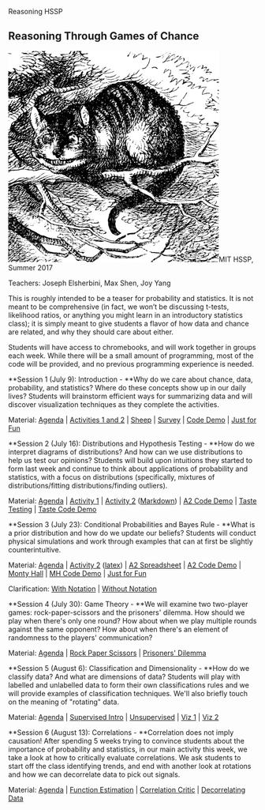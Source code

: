 Reasoning HSSP

## Reasoning Through Games of Chance

[![Cheshire_Cat_Tenniel.png](../_resources/97c4cd5d9f8a7b2467f33ee8f555d08e.png)](http://en.wikipedia.org/wiki/Cheshire_Cat)MIT HSSP, Summer 2017

Teachers: Joseph Elsherbini, Max Shen, Joy Yang

This is roughly intended to be a teaser for probability and statistics. It is not meant to be comprehensive (in fact, we won’t be discussing t-tests, likelihood ratios, or anything you might learn in an introductory statistics class); it is simply meant to give students a flavor of how data and chance are related, and why they should care about either.

Students will have access to chromebooks, and will work together in groups each week. While there will be a small amount of programming, most of the code will be provided, and no previous programming experience is needed.

**Session 1 (July 9): Introduction - **Why do we care about chance, data, probability, and statistics? Where do these concepts show up in our daily lives? Students will brainstorm efficient ways for summarizing data and will discover visualization techniques as they complete the activities.

Material: [Agenda](http://web.mit.edu/reasoningchance/class1/) | [Activities 1 and 2](https://goo.gl/ddgEDS) | [Sheep](http://goo.gl/smPHVa) | [Survey](https://goo.gl/GaUErT) | [Code Demo](http://www.r-fiddle.org/#/fiddle?id=rG0vdrgO) | [Just for Fun](http://www.r-fiddle.org/#/fiddle?id=UaprN6Vc)

**Session 2 (July 16): Distributions and Hypothesis Testing - **How do we interpret diagrams of distributions? And how can we use distributions to help us test our opinions? Students will build upon intuitions they started to form last week and continue to think about applications of probability and statistics, with a focus on distributions (specifically, mixtures of distributions/fitting distributions/finding outliers).

Material: [Agenda](http://web.mit.edu/reasoningchance/class2/) | [Activity 1](https://goo.gl/Xjddw2) | [Activity 2](https://goo.gl/rwJmZg) ([Markdown](https://goo.gl/hL6ikK)) | [A2 Code Demo](http://www.r-fiddle.org/#/fiddle?id=1AAirtql&version=1) | [Taste Testing](https://goo.gl/TZH2Vr) | [Taste Code Demo](http://www.r-fiddle.org/#/fiddle?id=tZApUSvH)

**Session 3 (July 23): Conditional Probabilities and Bayes Rule - **What is a prior distribution and how do we update our beliefs? Students will conduct physical simulations and work through examples that can at first be slightly counterintuitive.

Material: [Agenda](http://web.mit.edu/reasoningchance/class3/) | [Activity 2](https://goo.gl/iZbXDx) ([latex](https://goo.gl/3W39oz)) | [A2 Spreadsheet](https://goo.gl/dra2Bq) | [A2 Code Demo](http://www.r-fiddle.org/#/fiddle?id=Qf3U7931) | [Monty Hall](https://goo.gl/f8ojh9) | [MH Code Demo](http://www.r-fiddle.org/#/fiddle?id=ABTxlSht) | [Just for Fun](http://www.r-fiddle.org/#/fiddle?id=gUVbkwa1)

Clarification: [With Notation](http://web.mit.edu/reasoningchance/class3/clarification/) | [Without Notation](http://web.mit.edu/reasoningchance/class3/clarification/nonotation.html)

**Session 4 (July 30): Game Theory - **We will examine two two-player games: rock-paper-scissors and the prisoners' dilemma. How should we play when there's only one round? How about when we play multiple rounds against the same opponent? How about when there's an element of randomness to the players' communication?

Material: [Agenda](http://web.mit.edu/reasoningchance/class4/) | [Rock Paper Scissors](https://goo.gl/FyY2YZ) | [Prisoners' Dilemma](https://goo.gl/eYCghm)

**Session 5 (August 6): Classification and Dimensionality - **How do we classify data? And what are dimensions of data? Students will play with labelled and unlabelled data to form their own classifications rules and we will provide examples of classification techniques. We'll also briefly touch on the meaning of "rotating" data.

Material: [Agenda](http://web.mit.edu/reasoningchance/class5/) | [Supervised Intro](https://goo.gl/NfmRqp) | [Unsupervised](https://goo.gl/sQgMCU) | [Viz 1](https://goo.gl/TL5tBt) | [Viz 2](https://goo.gl/zFFZSW)

**Session 6 (August 13): Correlations - **Correlation does not imply causation! After spending 5 weeks trying to convince students about the importance of probability and statistics, in our main activity this week, we take a look at how to critically evaluate correlations. We ask students to start off the class identifying trends, and end with another look at rotations and how we can decorrelate data to pick out signals.

Material: [Agenda](http://web.mit.edu/reasoningchance/class6/) | [Function Estimation](https://tinyurl.com/afhssp) | [Correlation Critic](https://goo.gl/fpD8RL) | [Decorrelating Data](http://www.r-fiddle.org/#/fiddle?id=Hfy0Zruy)